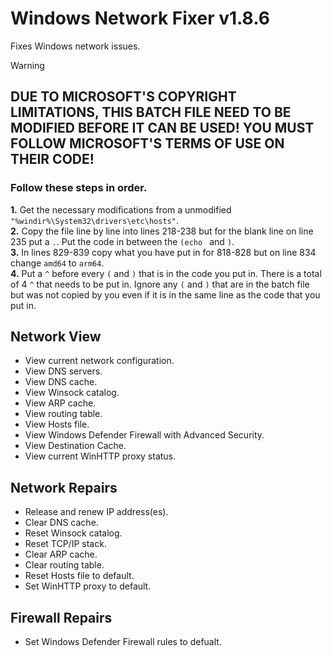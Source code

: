 # Windows Network Fixer v1.8.6
Fixes Windows network issues.

> [!WARNING]
> ## DUE TO MICROSOFT'S COPYRIGHT LIMITATIONS, THIS BATCH FILE NEED TO BE MODIFIED BEFORE IT CAN BE USED! YOU MUST FOLLOW MICROSOFT'S TERMS OF USE ON THEIR CODE!
> ### Follow these steps in order.
> **1.** Get the necessary modifications from a unmodified `"%windir%\System32\drivers\etc\hosts"`.  
> **2.** Copy the file line by line into lines 218-238 but for the blank line on line 235 put a `.`. Put the code in between the `(echo ` and `)`.  
> **3.** In lines 829-839 copy what you have put in for 818-828 but on line 834 change `amd64` to `arm64`.  
> **4.** Put a `^` before every `(` and `)` that is in the code you put in. There is a total of 4 `^` that needs to be put in. Ignore any `(` and `)` that are in the batch file but was not copied by you even if it is in the same line as the code that you put in.

## Network View
- View current network configuration.  
- View DNS servers.  
- View DNS cache.  
- View Winsock catalog.  
- View ARP cache.  
- View routing table.  
- View Hosts file.  
- View Windows Defender Firewall with Advanced Security.  
- View Destination Cache.  
- View current WinHTTP proxy status.

## Network Repairs
- Release and renew IP address(es).  
- Clear DNS cache.  
- Reset Winsock catalog.  
- Reset TCP/IP stack.  
- Clear ARP cache.  
- Clear routing table.  
- Reset Hosts file to default.  
- Set WinHTTP proxy to default.

## Firewall Repairs
- Set Windows Defender Firewall rules to defualt.
